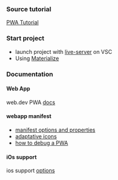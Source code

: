 ### Source tutorial

[PWA Tutorial](https://www.youtube.com/playlist?list=PL4cUxeGkcC9gTxqJBcDmoi5Q2pzDusSL7)

### Start project

- launch project with [live-server](https://marketplace.visualstudio.com/items?itemName=ritwickdey.LiveServer) on VSC
- Using [Materialize](https://materializecss.com/)

### Documentation

#### Web App

web.dev PWA [docs](https://web.dev/progressive-web-apps/)

#### webapp manifest

- [manifest options and properties](https://web.dev/add-manifest/)
- [adaptative icons](https://web.dev/maskable-icon/)
- [how to debug a PWA](https://developers.google.com/web/tools/chrome-devtools/progressive-web-apps)

#### iOs support

ios support [options](https://medium.com/appscope/designing-native-like-progressive-web-apps-for-ios-1b3cdda1d0e8)

